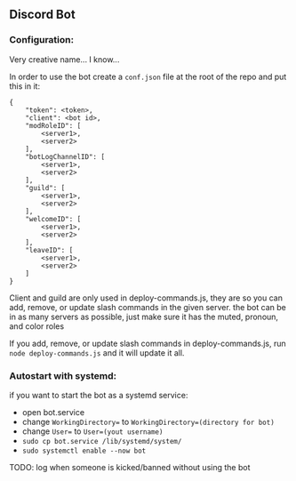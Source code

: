 ## Discord Bot

### Configuration:
Very creative name... I know...

In order to use the bot create a ``conf.json`` file at the root of the repo and put this in it:
```
{
    "token": <token>,
    "client": <bot id>,
    "modRoleID": [
        <server1>,
        <server2>
    ],
    "botLogChannelID": [
        <server1>,
        <server2>
    ],
    "guild": [
        <server1>,
        <server2>
    ],
    "welcomeID": [
        <server1>,
        <server2>
    ],
    "leaveID": [
        <server1>,
        <server2>
    ]
}
```

Client and guild are only used in deploy-commands.js, they are so you can add, remove, or update slash commands in the given server.
the bot can be in as many servers as possible, just make sure it has the muted, pronoun, and color roles

If you add, remove, or update slash commands in deploy-commands.js, run ``node deploy-commands.js`` and it will update it all.

### Autostart with systemd:

if you want to start the bot as a systemd service: 
* open bot.service
* change ``WorkingDirectory=`` to ``WorkingDirectory=(directory for bot)``
* change ``User=`` to ``User=(yout username)``
* ``sudo cp bot.service /lib/systemd/system/``
* ``sudo systemctl enable --now bot``

TODO:
    log when someone is kicked/banned without using the bot